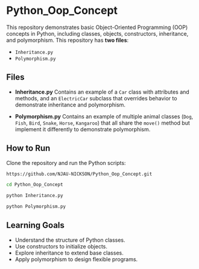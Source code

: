 # Python_Oop_Concept
This repository demonstrates basic Object-Oriented Programming (OOP) concepts in Python, including classes, objects, constructors, inheritance, and polymorphism.
This  repository  has **two files**:

* `Inheritance.py`
* `Polymorphism.py`


## Files

* **Inheritance.py**
  Contains an example of a `Car` class with attributes and methods, and an `ElectricCar` subclass that overrides behavior to demonstrate inheritance and polymorphism.

* **Polymorphism.py**
  Contains an example of multiple animal classes (`Dog`, `Fish`, `Bird`, `Snake`, `Horse`, `Kangaroo`) that all share the `move()` method but implement it differently to demonstrate polymorphism.

## How to Run

Clone the repository and run the Python scripts:

```bash
https://github.com/NJAU-NICKSON/Python_Oop_Concept.git

cd Python_Oop_Concept

python Inheritance.py

python Polymorphism.py
```

## Learning Goals

* Understand the structure of Python classes.
* Use constructors to initialize objects.
* Explore inheritance to extend base classes.
* Apply polymorphism to design flexible programs.


